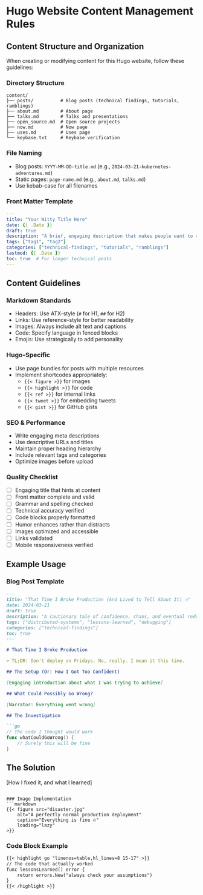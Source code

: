 # Hugo Website Content Management Rules

## Content Structure and Organization

When creating or modifying content for this Hugo website, follow these guidelines:

### Directory Structure

```
content/
├── posts/          # Blog posts (technical findings, tutorials, ramblings)
├── about.md        # About page
├── talks.md        # Talks and presentations
├── open_source.md  # Open source projects
├── now.md          # Now page
├── uses.md         # Uses page
└── keybase.txt     # Keybase verification
```

### File Naming

- Blog posts: `YYYY-MM-DD-title.md` (e.g., `2024-03-21-kubernetes-adventures.md`)
- Static pages: `page-name.md` (e.g., `about.md`, `talks.md`)
- Use kebab-case for all filenames

### Front Matter Template

```yaml
---
title: "Your Witty Title Here"
date: {{ .Date }}
draft: true
description: "A brief, engaging description that makes people want to read more"
tags: ["tag1", "tag2"]
categories: ["technical-findings", "tutorials", "ramblings"]
lastmod: {{ .Date }}
toc: true  # For longer technical posts
---
```

## Content Guidelines

### Markdown Standards

- Headers: Use ATX-style (`#` for H1, `##` for H2)
- Links: Use reference-style for better readability
- Images: Always include alt text and captions
- Code: Specify language in fenced blocks
- Emojis: Use strategically to add personality

### Hugo-Specific

- Use page bundles for posts with multiple resources
- Implement shortcodes appropriately:
  - `{{< figure >}}` for images
  - `{{< highlight >}}` for code
  - `{{< ref >}}` for internal links
  - `{{< tweet >}}` for embedding tweets
  - `{{< gist >}}` for GitHub gists

### SEO & Performance

- Write engaging meta descriptions
- Use descriptive URLs and titles
- Maintain proper heading hierarchy
- Include relevant tags and categories
- Optimize images before upload

### Quality Checklist

- [ ] Engaging title that hints at content
- [ ] Front matter complete and valid
- [ ] Grammar and spelling checked
- [ ] Technical accuracy verified
- [ ] Code blocks properly formatted
- [ ] Humor enhances rather than distracts
- [ ] Images optimized and accessible
- [ ] Links validated
- [ ] Mobile responsiveness verified

## Example Usage

### Blog Post Template

```markdown
---
title: "That Time I Broke Production (And Lived to Tell About It) 🔥"
date: 2024-03-21
draft: true
description: "A cautionary tale of confidence, chaos, and eventual redemption in the world of distributed systems"
tags: ["distributed-systems", "lessons-learned", "debugging"]
categories: ["technical-findings"]
toc: true
---

# That Time I Broke Production

> TL;DR: Don't deploy on Fridays. No, really. I mean it this time.

## The Setup (Or: How I Got Too Confident)

[Engaging introduction about what I was trying to achieve]

## What Could Possibly Go Wrong?

[Narrator: Everything went wrong]

## The Investigation

```go
// The code I thought would work
func whatCouldGoWrong() {
    // Surely this will be fine
}
```

## The Solution

[How I fixed it, and what I learned]

```

### Image Implementation
```markdown
{{< figure src="disaster.jpg"
    alt="A perfectly normal production deployment"
    caption="Everything is fine 🔥"
    loading="lazy"
>}}
```

### Code Block Example

```markdown
{{< highlight go "linenos=table,hl_lines=8 15-17" >}}
// The code that actually worked
func lessonsLearned() error {
    return errors.New("always check your assumptions")
}
{{< /highlight >}}
```
